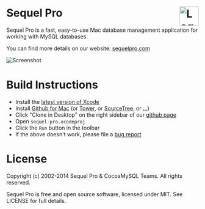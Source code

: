 Sequel Pro                <img alt="Logo" src="http://www.sequelpro.com/blog/wp-content/uploads/2013/01/sequel-pro-1.0.png" align="right" height="50">
==========

Sequel Pro is a fast, easy-to-use Mac database management application for working with MySQL databases.

You can find more details on our website: [sequelpro.com](http://sequelpro.com)

![Screenshot](http://www.sequelpro.com/assets/images/NewAdvancedFilter.jpg)

Build Instructions
==================

 * Install the [latest version of Xcode](https://itunes.apple.com/au/app/xcode/id497799835)
 * Install [Github for Mac](http://mac.github.com) (or [Tower](http://www.git-tower.com), or [SourceTree](http://www.sourcetreeapp.com), or […](http://git-scm.com/downloads/guis))
 * Click "Clone in Desktop" on the right sidebar of our [github page](https://github.com/sequelpro/sequelpro)
 * Open `sequel-pro.xcodeproj`
 * Click the `Run` button in the toolbar
 * If the above doesn't work, please file a [bug report](https://github.com/sequelpro/sequelpro/issues/new)
 
License
=======

Copyright (c) 2002-2014 Sequel Pro & CocoaMySQL Teams. All rights reserved.

Sequel Pro is free and open source software, licensed under MIT. See LICENSE for full details.
